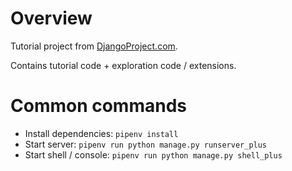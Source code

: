 # Overview

Tutorial project from [DjangoProject.com](https://docs.djangoproject.com/en/3.0/intro/tutorial01/).

Contains tutorial code + exploration code / extensions.

# Common commands

- Install dependencies: `pipenv install`
- Start server: `pipenv run python manage.py runserver_plus`
- Start shell / console: `pipenv run python manage.py shell_plus` 